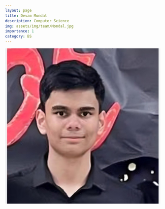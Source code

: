 ```yaml
---
layout: page
title: Devam Mondal
description: Computer Science
img: assets/img/team/Mondal.jpg
importance: 1
category: BS
---
```


<div class="profile"> 
<img src="/assets/img/team/Mondal.jpg" class="img-fluid z-depth-1 rounded"/>
</div>
